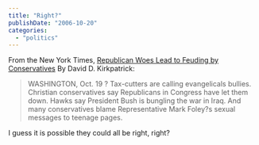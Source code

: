 ```yaml
---
title: "Right?"
publishDate: "2006-10-20"
categories: 
  - "politics"
---
```


From the New York Times, [Republican Woes Lead to Feuding by Conservatives](http://www.nytimes.com/2006/10/20/us/politics/20conserve.html?th&emc=th) By David D. Kirkpatrick:

> WASHINGTON, Oct. 19 ? Tax-cutters are calling evangelicals bullies. Christian conservatives say Republicans in Congress have let them down. Hawks say President Bush is bungling the war in Iraq. And many conservatives blame Representative Mark Foley?s sexual messages to teenage pages.

I guess it is possible they could all be right, right?
